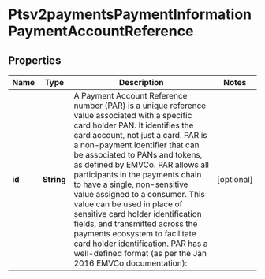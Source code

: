 
# Ptsv2paymentsPaymentInformationPaymentAccountReference

## Properties
Name | Type | Description | Notes
------------ | ------------- | ------------- | -------------
**id** | **String** | A Payment Account Reference number (PAR) is a unique reference value associated with a specific card holder PAN. It identifies the card account, not just a card. PAR is a non-payment identifier that can be associated to PANs and tokens, as defined by EMVCo. PAR allows all participants in the payments chain to have a single, non-sensitive value assigned to a consumer. This value can be used in place of sensitive card holder identification fields, and transmitted across the payments ecosystem to facilitate card holder identification. PAR has a well-defined format (as per the Jan 2016 EMVCo documentation):  |  [optional]



